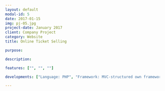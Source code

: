 ```yaml
---
layout: default
modal-id: 5
date: 2017-01-15
img: pj-05.jpg
project-date: January 2017
client: Company Project
category: Website
title: Online Ticket Selling

purpose: 

description: 

features: ["", "", ""]

developments: ["Language: PHP", "Framework: MVC-structured own framework", "Production Environment(Server/DB/Platform/Cloud Provider): <br> Nginx / AWS RDS / Linux / AWS EC2"]

---
```

